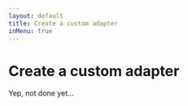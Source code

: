 ```yaml
---
layout: default
title: Create a custom adapter
inMenu: true
---
```


# Create a custom adapter

Yep, not done yet...